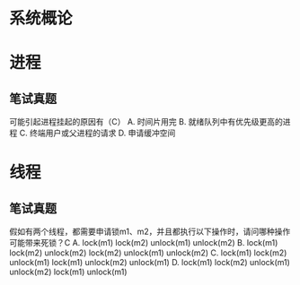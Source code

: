 # 系统概论

# 进程
## 笔试真题
可能引起进程挂起的原因有（C）
A. 时间片用完
B. 就绪队列中有优先级更高的进程
C. 终端用户或父进程的请求
D. 申请缓冲空间

# 线程
## 笔试真题
假如有两个线程，都需要申请锁m1、m2，并且都执行以下操作时，请问哪种操作可能带来死锁？C
A. lock(m1) lock(m2) unlock(m1) unlock(m2)
B. lock(m1) lock(m2) unlock(m2) lock(m2) unlock(m1) unlock(m2)
C. lock(m1) lock(m2) unlock(m1) lock(m1) unlock(m2) unlock(m1)
D. lock(m1) lock(m2) unlock(m1) unlock(m2) lock(m1) unlock(m1)


